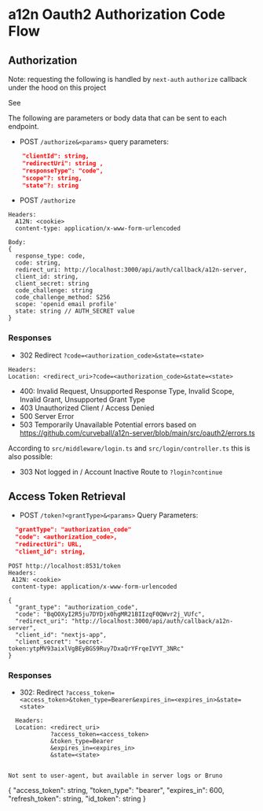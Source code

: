 # a12n Oauth2 Authorization Code Flow

## Authorization

Note: requesting the following is handled by `next-auth` `authorize` callback under the hood on this project 

See 

The following are parameters or body data that can be sent to each endpoint.

- POST `/authorize&<params>`
query parameters:

```json
    "clientId": string,
    "redirectUri": string ,
    "responseType": "code",
    "scope"?: string,
    "state"?: string
````

- POST `/authorize`

```
Headers:
  A12N: <cookie>
  content-type: application/x-www-form-urlencoded

Body:
{
  response_type: code,
  code: string,
  redirect_uri: http://localhost:3000/api/auth/callback/a12n-server,
  client_id: string,
  client_secret: string
  code_challenge: string
  code_challenge_method: S256
  scope: 'openid email profile'
  state: string // AUTH_SECRET value
}
```

### Responses

- 302 Redirect
    `?code=<authorization_code>&state=<state>` 

```
Headers: 
Location: <redirect_uri>?code=<authorization_code>&state=<state>
```

- 400: Invalid Request, Unsupported Response Type, Invalid Scope, Invalid Grant, Unsupported Grant Type
- 403 Unauthorized Client / Access Denied
- 500 Server Error
- 503 Temporarily Unavailable 
Potential errors based on https://github.com/curveball/a12n-server/blob/main/src/oauth2/errors.ts

According to `src/middleware/login.ts` and `src/login/controller.ts` this is also possible:
- 303 Not logged in / Account Inactive
  Route to `?login?continue`

## Access Token Retrieval

- POST `/token?<grantType>&<params>`
Query Parameters:

```json
  "grantType": "authorization_code"
  "code": <authorization_code>,
  "redirectUri": URL,
  "client_id": string,
``` 

```
POST http://localhost:8531/token
Headers:
 A12N: <cookie>
 content-type: application/x-www-form-urlencoded

{
  "grant_type": "authorization_code",
  "code": "BqOOXyI2R5ju7DYDjx0hgMR21BIIzqF0QWvr2j_VUfc",
  "redirect_uri": "http://localhost:3000/api/auth/callback/a12n-server",
  "client_id": "nextjs-app",
  "client_secret": "secret-token:ytpMV93aixlVgBEyBGS9Ruy7DxaQrYFrqeIVYT_3NRc"
}
```

### Responses

- 302: Redirect
`?access_token=<access_token>&token_type=Bearer&expires_in=<expires_in>&state=<state>`

```
  Headers: 
  Location: <redirect_uri>
            ?access_token=<access_token>
            &token_type=Bearer
            &expires_in=<expires_in>
            &state=<state>
```

```

Not sent to user-agent, but available in server logs or Bruno
```
{
  "access_token": string,
  "token_type": "bearer",
  "expires_in": 600,
  "refresh_token": string,
  "id_token": string
}
```